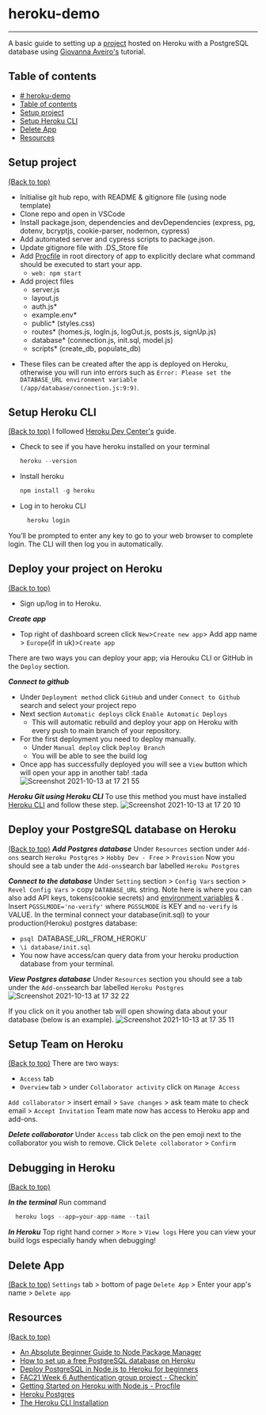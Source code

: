 # heroku-demo
---
A basic guide to setting up a [project](https://learn.foundersandcoders.com/course/syllabus/apprenticeship/authentication/project/) hosted on Heroku with a PostgreSQL database using [Giovanna Aveiro's](https://dev.to/glrta/deploy-postgresql-in-node-js-to-heroku-for-beginners-1ck0) tutorial.

## Table of contents

- [# heroku-demo](#-heroku-demo)
- [Table of contents](#table-of-contents)
- [Setup project](#setup-project)
- [Setup Heroku CLI](#setup-heroku-cli)
- [Delete App](#delete-app)
- [Resources](#resources)

## Setup project
[(Back to top)](#table-of-contents)
- Initialise git hub repo, with README & gitignore file (using node template)
- Clone repo and open in VSCode
- Install package.json, dependencies and devDependencies (express, pg, dotenv, bcryptjs, cookie-parser, nodemon, cypress)
- Add automated server and cypress scripts to package.json.
- Update gitignore file with .DS_Store file
- Add [Procfile](https://devcenter.heroku.com/articles/getting-started-with-nodejs#define-a-procfile) in root directory of app to explicitly declare what command should be executed to start your app.
    - `web: npm start`
- Add project files
  - server.js
  - layout.js
  - auth.js*
  - example.env*
  - public* (styles.css)
  - routes* (homes.js, logIn.js, logOut.js, posts.js, signUp.js)
  - database* (connection.js, init.sql, model.js)
  - scripts* (create_db, populate_db)

* These files can be created after the app is deployed on Heroku, otherwise you will run into errors such as `Error: Please set the DATABASE_URL environment variable
(/app/database/connection.js:9:9)`.
## Setup Heroku CLI
[(Back to top)](#table-of-contents)
I followed [Heroku Dev Center's](https://devcenter.heroku.com/articles/heroku-cli#download-and-install) guide.

- Check to see if you have heroku installed on your terminal
  ```javascript
  heroku --version
  ```

- Install heroku
  ```javascript
  npm install -g heroku
  ```
- Log in to heroku CLI
  ```javascript
    heroku login
    ```
You’ll be prompted to enter any key to go to your web browser to complete login. The CLI will then log you in automatically.

## Deploy your project on Heroku
[(Back to top)](#table-of-contents)
- Sign up/log in to Heroku.

***Create app***
- Top right of dashboard screen click
    `New`>`Create new app`> Add app name > `Europe`(if in uk)>`Create app`

There are two ways you can deploy your app; via Herouku CLI or GitHub in the `Deploy` section.

***Connect to github***
- Under `Deployment method` click `GitHub` and under `Connect to Github` search and select your project repo
- Next section `Automatic deploys` click `Enable Automatic Deploys`
  - This will automatic rebuild and deploy your app on Heroku with every push to main branch of your repository.
- For the first deployment you need to deploy manually.
  - Under `Manual deploy` click `Deploy Branch`
  - You will be able to see the build log
- Once app has successfully deployed you will see a `View` button which will open your app in another tab! :tada
![Screenshot 2021-10-13 at 17 21 55](https://user-images.githubusercontent.com/69358550/137174113-bed58b87-ce2f-46c1-8b79-9125ccd9840b.png)

***Heroku Git using Heroku CLI***
To use this method you must have installed [Heroku CLI](https://devcenter.heroku.com/articles/heroku-cli) and follow these step.
![Screenshot 2021-10-13 at 17 20 10](https://user-images.githubusercontent.com/69358550/137174180-313860a8-6061-409b-8399-4ac09720ad71.png)
## Deploy your PostgreSQL database on Heroku
[(Back to top)](#table-of-contents)
***Add Postgres database***
Under `Resources` section under `Add-ons` search `Heroku Postgres` > `Hobby Dev - Free` > `Provision`
Now you should see a tab under the `Add-ons`search bar labelled `Heroku Postgres`

***Connect to the database***
Under `Setting` section > `Config Vars` section > `Revel Config Vars` > copy `DATABASE_URL` string.
Note here is where you can also add API keys, tokens(cookie secrets) and [environment variables](https://github.com/oliverjam/express-postgres-example#deploying-to-heroku) & .
Insert `PGSSLMODE='no-verify'` where `PGSSLMODE` is KEY and `no-verify` is VALUE.
In the terminal connect your database(init.sql) to your production(Heroku) postgres database:
  - `psql `DATABASE_URL_FROM_HEROKU`
  - `\i database/init.sql`
- You now have access/can query data from your heroku production database from your terminal.

***View Postgres database***
Under `Resources` section you should see a tab under the `Add-ons`search bar labelled `Heroku Postgres`
![Screenshot 2021-10-13 at 17 32 22](https://user-images.githubusercontent.com/69358550/137175622-4e1ece9b-e4e5-4474-9a28-c7ee2eb90b75.png)

If you click on it you another tab will open showing data about your database (below is an example).
![Screenshot 2021-10-13 at 17 35 11](https://user-images.githubusercontent.com/69358550/137175983-cb3161b4-a79a-45c5-8caa-8574ae8299b9.png)

## Setup Team on Heroku
[(Back to top)](#table-of-contents)
There are two ways:
- `Access` tab
- `Overview` tab > under `Collaborator activity` click on `Manage Access`

`Add collaborator` > insert email > `Save changes` > ask team mate to check email > `Accept Invitation`
Team mate now has access to Heroku app and add-ons.

***Delete collaborator***
Under `Access` tab click on the pen emoji next to the collaborator you wish to remove.
Click `Delete collaborator` > `Confirm`

## Debugging in Heroku
[(Back to top)](#table-of-contents)

***In the terminal***
Run command
```javascript
  heroku logs --app=your-app-name --tail
```
***In Heroku***
Top right hand corner > `More` > `View logs`
Here you can view your build logs especially handy when debugging!
## Delete App
[(Back to top)](#table-of-contents)
`Settings` tab > bottom of page `Delete App` > Enter your app's name > `Delete app`
## Resources
[(Back to top)](#table-of-contents)
- [An Absolute Beginner Guide to Node Package Manager](https://www.section.io/engineering-education/beginner-guide-to-npm/)
- [How to set up a free PostgreSQL database on Heroku](https://dev.to/prisma/how-to-setup-a-free-postgresql-database-on-heroku-1dc1)
- [Deploy PostgreSQL in Node.js to Heroku for beginners](https://dev.to/glrta/deploy-postgresql-in-node-js-to-heroku-for-beginners-1ck0)
- [FAC21 Week 6 Authentication group project - Checkin'](https://github.com/fac21/week-6-csam)
- [Getting Started on Heroku with Node.js - Procfile](https://devcenter.heroku.com/articles/getting-started-with-nodejs#define-a-procfile)
- [Heroku Postgres](https://devcenter.heroku.com/articles/heroku-postgresql#local-setup)
- [The Heroku CLI Installation](https://devcenter.heroku.com/articles/heroku-cli#download-and-install)
